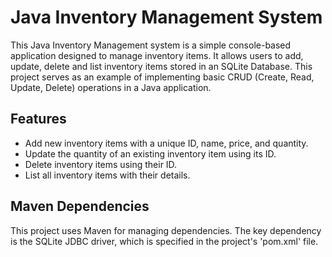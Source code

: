 # Java Inventory Management System
This Java Inventory Management system is a simple console-based application designed to manage inventory items. It allows users to add, update, delete and list inventory items stored in an SQLite Database. This project serves as an example of implementing basic CRUD (Create, Read, Update, Delete) operations in a Java application.
## Features
- Add new inventory items with a unique ID, name, price, and quantity.
- Update the quantity of an existing inventory item using its ID.
- Delete inventory items using their ID.
- List all inventory items with their details.

## Maven Dependencies
This project uses Maven for managing dependencies. The key dependency is the SQLite JDBC driver, which is specified in the project's 'pom.xml' file.
